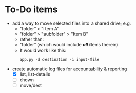 # To-Do items

- add a way to move selected files into a shared drive; e.g.
  - "folder" > "Item A"
  - "folder" > "subfolder" > "Item B"
  - rather than:
  - "folder" (which would include ___all___ items therein)
  - It would work like this:
    ```shell
    app.py -d destination -i input-file
    ```
- create automatic log files for accountability & reporting
  - [x] list, list-details
  - [ ] chown
  - [ ] move/dest
